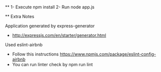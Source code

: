 **
1- Execute npm install
2- Run node app.js

** Extra Notes

Application generated by express-generator
- http://expressjs.com/en/starter/generator.html

Used eslint-airbnb
- Follow this instructions https://www.npmjs.com/package/eslint-config-airbnb
- You can run linter check by npm run lint
